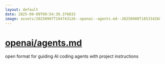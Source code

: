 ```yaml
---
layout: default
date: 2025-09-09T09:54:39.376833
image: assets/20250907T194743126--openai--agents.md--20250908T185334268--cropped.png
---
```


# [openai/agents.md](https://github.com/openai/agents.md)

open format for guiding AI coding agents with project instructions
